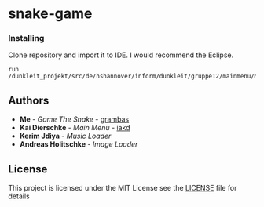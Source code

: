 # snake-game

### Installing

Clone repository and import it to IDE. I would recommend the Eclipse.

```
run /dunkleit_projekt/src/de/hshannover/inform/dunkleit/gruppe12/mainmenu/MainMenuStarter.java
```

## Authors
* **Me** - *Game The Snake* - [grambas](https://github.com/grambas/)
* **Kai Dierschke** - *Main Menu* - [iakd](https://github.com/iakd)
* **Kerim Jdiya** - *Music Loader*
* **Andreas Holitschke** - *Image Loader* 


## License

This project is licensed under the MIT License  see the [LICENSE](LICENSE) file for details
